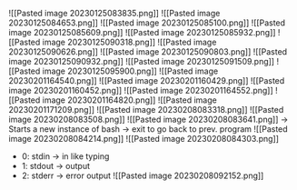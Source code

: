 ![[Pasted image 20230125083835.png]]
![[Pasted image 20230125084653.png]]
![[Pasted image 20230125085100.png]]
![[Pasted image 20230125085609.png]]
![[Pasted image 20230125085932.png]]
![[Pasted image 20230125090318.png]]
![[Pasted image 20230125090626.png]]
![[Pasted image 20230125090803.png]]
![[Pasted image 20230125090932.png]]
![[Pasted image 20230125091509.png]]
![[Pasted image 20230125095900.png]]
![[Pasted image 20230201164540.png]]
![[Pasted image 20230201160429.png]]
![[Pasted image 20230201160452.png]]
![[Pasted image 20230201164552.png]]
![[Pasted image 20230201164820.png]]
![[Pasted image 20230201171209.png]]
![[Pasted image 20230208083318.png]]
![[Pasted image 20230208083508.png]]
![[Pasted image 20230208083641.png]] -> Starts a new instance of bash -> exit to go back to prev. program
![[Pasted image 20230208084214.png]] 
![[Pasted image 20230208084303.png]]
- 0: stdin -> in like typing
- 1: stdout -> output
- 2: stderr -> error output
![[Pasted image 20230208092152.png]]
